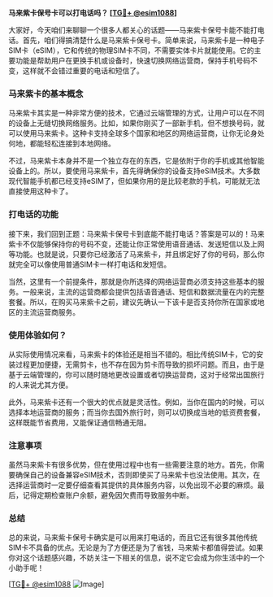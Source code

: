 **马来紫卡保号卡可以打电话吗？ [[TG💪+ @esim1088](https://t.me/s/esim1088)]**

大家好，今天咱们来聊聊一个很多人都关心的话题——马来紫卡保号卡能不能打电话。首先，咱们得搞清楚什么是马来紫卡保号卡。简单来说，马来紫卡是一种电子SIM卡（eSIM），它和传统的物理SIM卡不同，不需要实体卡片就能使用。它的主要功能是帮助用户在更换手机或设备时，快速切换网络运营商，保持手机号码不变，这样就不会错过重要的电话和短信了。

### 马来紫卡的基本概念

马来紫卡其实是一种非常方便的技术，它通过云端管理的方式，让用户可以在不同的设备上无缝切换网络服务。比如，如果你刚买了一部新手机，但不想换号码，就可以使用马来紫卡。这种卡支持全球多个国家和地区的网络运营商，让你无论身处何地，都能轻松连接到本地网络。

不过，马来紫卡本身并不是一个独立存在的东西，它是依附于你的手机或其他智能设备上的。所以，要使用马来紫卡，首先得确保你的设备支持eSIM技术。大多数现代智能手机都已经支持eSIM了，但如果你用的是比较老款的手机，可能就无法直接使用这种卡了。

### 打电话的功能

接下来，我们回到正题：马来紫卡保号卡到底能不能打电话？答案是可以的！马来紫卡不仅能够保持你的号码不变，还能让你正常使用语音通话、发送短信以及上网等功能。也就是说，只要你已经激活了马来紫卡，并且绑定好了你的号码，那么你就完全可以像使用普通SIM卡一样打电话和发短信。

当然，这里有一个前提条件，那就是你所选择的网络运营商必须支持这些基本的服务。一般来说，主流的运营商都会提供包括语音通话、短信和数据流量在内的完整套餐。所以，在购买马来紫卡之前，建议先确认一下该卡是否支持你所在国家或地区的主流运营商服务。

### 使用体验如何？

从实际使用情况来看，马来紫卡的体验还是相当不错的。相比传统SIM卡，它的安装过程更加便捷，无需剪卡，也不存在因为剪卡而导致的损坏问题。而且，由于是基于云端管理的，你可以随时随地更改设置或者切换运营商，这对于经常出国旅行的人来说尤其方便。

此外，马来紫卡还有一个很大的优点就是灵活性。例如，当你在国内的时候，可以选择本地运营商的服务；而当你去国外旅行时，则可以切换成当地的低资费套餐，这样既能节省费用，又能保证通信畅通无阻。

### 注意事项

虽然马来紫卡有很多优势，但在使用过程中也有一些需要注意的地方。首先，你需要确保自己的设备兼容eSIM技术，否则即使买了马来紫卡也没法使用。其次，在选择运营商时一定要仔细查看其提供的具体服务内容，以免出现不必要的麻烦。最后，记得定期检查账户余额，避免因欠费而导致服务中断。

### 总结

总的来说，马来紫卡保号卡确实是可以用来打电话的，而且它还有很多其他传统SIM卡不具备的优点。无论是为了方便还是为了省钱，马来紫卡都值得尝试。如果你对这个话题感兴趣，不妨关注一下相关的信息，说不定它会成为你生活中的一个小助手呢！

[[TG💪+ @esim1088](https://t.me/s/esim1088) ![Image](https://i.postimg.cc/4NQfJmqS/Snipaste-2025-05-13-00-14-12.png)]